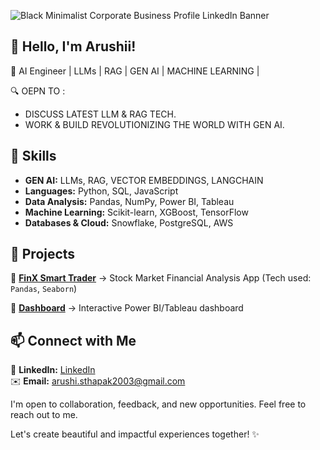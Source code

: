 
![Black Minimalist Corporate Business Profile LinkedIn Banner](https://github.com/user-attachments/assets/7e91bda8-3b5c-4558-99e2-bab479a5c1dd)

## 👋 Hello, I'm Arushii!

🎯 AI Engineer | LLMs | RAG | GEN AI | MACHINE LEARNING |

🔍 OEPN TO :
- DISCUSS LATEST LLM & RAG TECH.
- WORK & BUILD REVOLUTIONIZING THE WORLD WITH GEN AI.

## 🚀 Skills  
- **GEN AI:** LLMs, RAG, VECTOR EMBEDDINGS, LANGCHAIN
- **Languages:** Python, SQL, JavaScript  
- **Data Analysis:** Pandas, NumPy, Power BI, Tableau  
- **Machine Learning:** Scikit-learn, XGBoost, TensorFlow  
- **Databases & Cloud:** Snowflake, PostgreSQL, AWS  


## 📌 Projects  
🔹 **[FinX Smart Trader](https://stock-price-valuation-calculator-ekt6bqpvbmtcj3xenfzfvu.streamlit.app/)** → Stock Market Financial Analysis App (Tech used: `Pandas`, `Seaborn`)  

🔹 **[Dashboard](GitHub_Link)** → Interactive Power BI/Tableau dashboard



## 📫 Connect with Me  

💼 **LinkedIn:** [LinkedIn](https://www.linkedin.com/in/arushi-sthapak/)  
✉️ **Email:** arushi.sthapak2003@gmail.com

I'm open to collaboration, feedback, and new opportunities. Feel free to reach out to me.

Let's create beautiful and impactful experiences together! ✨
 


